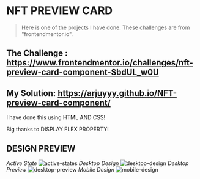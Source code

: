 # NFT PREVIEW CARD
> Here is one of the projects I have done. These challenges are from "frontendmentor.io".

## The Challenge : https://www.frontendmentor.io/challenges/nft-preview-card-component-SbdUL_w0U

## My Solution: https://arjuyyy.github.io/NFT-preview-card-component/

I have done this using HTML AND CSS!

Big thanks to DISPLAY FLEX PROPERTY!

## DESIGN PREVIEW
*Active State*
![active-states](https://github.com/arjuyyy/My-HTML-CSS-Projects/assets/105618124/d404734b-886c-45e1-bda7-c4c0a7115a3d)
*Desktop Design*
![desktop-design](https://github.com/arjuyyy/My-HTML-CSS-Projects/assets/105618124/41b86987-a82e-4dcf-91e5-afa4f11b493f)
*Desktop Preview*
![desktop-preview](https://github.com/arjuyyy/My-HTML-CSS-Projects/assets/105618124/996f7986-ad54-4f28-81da-d0d4f01036d0)
*Mobile Design*
![mobile-design](https://github.com/arjuyyy/My-HTML-CSS-Projects/assets/105618124/3a37482f-1a69-4bea-a107-2ea0ef6c2d75)
